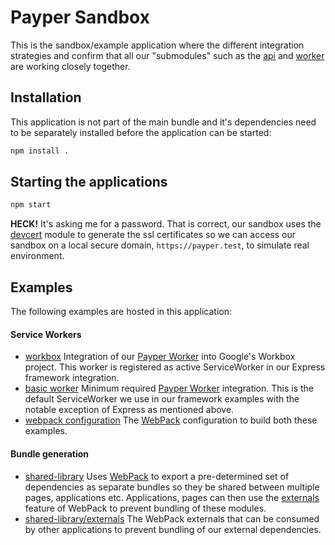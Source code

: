 # Payper Sandbox

This is the sandbox/example application where the different integration
strategies and confirm that all our "submodules" such as the [api] and [worker]
are working closely together.

## Installation

This application is not part of the main bundle and it's dependencies need to be
separately installed before the application can be started:

```sh
npm install .
```

## Starting the applications

```sh
npm start
```

**HECK!** It's asking me for a password. That is correct, our sandbox uses the
[devcert] module to generate the ssl certificates so we can access our sandbox
on a local secure domain, `https://payper.test`, to simulate real environment.

## Examples

The following examples are hosted in this application:

#### Service Workers

- [workbox](./sw/workbox.js) Integration of our [Payper Worker][worker] into
  Google's Workbox project. This worker is registered as active ServiceWorker
  in our Express framework integration.
- [basic worker](./sw/worker.js) Minimum required [Payper Worker][worker]
  integration. This is the default ServiceWorker we use in our framework
  examples with the notable exception of Express as mentioned above.
- [webpack configuration](./sw/webpack.config.js) The [WebPack] configuration
  to build both these examples.

#### Bundle generation

- [shared-library](./shared-library/webpack.config.js) Uses [WebPack] to export
  a pre-determined set of dependencies as separate bundles so they be shared
  between multiple pages, applications etc. Applications, pages can then use
  the [externals] feature of WebPack to prevent bundling of these modules.
- [shared-library/externals](./shared-library/externals) The WebPack externals
  that can be consumed by other applications to prevent bundling of our
  external dependencies.

[api]: https://github.com/3rd-Eden/payper/tree/main/api
[worker]: https://github.com/3rd-Eden/payper/tree/main/worker
[devcert]: https://www.npmjs.com/package/devcert
[externals]: https://webpack.js.org/configuration/externals/
[webPack]: https://webpack.js.org/
